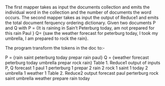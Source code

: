 The first mapper takes as input the documents collection and emits the individual word in the collection and the number of documents the word occurs. The second mapper takes as input the output of Reduce1 and emits the total document ferquency ordering dictionary.
Given two documents P and Q with 
P = {It is raining in Sain’t Peterburg today, am not prepared for this rain Paul }
Q= {saw the weather forecast for peterburg today, I took my umbrella, I am prepared to rock the rain}.

The program transform the tokens in the doc to:-

P = {rain saint peterburg today prepar rain paul}
Q = {weather forecast peterburg today umbrella prepar rock rain}
		Table 1. Reduce1 output of inputs P, Q
forecast 1  paul 1   perterburg 1   prepar 2   rain 2	rock 1	 saint 1	 today 2  umbrella 1	weather 1
		Table 2. Reduce2 output
forecast  paul  perterburg  rock  saint   umbrella	weather   prepare   rain   today
 

